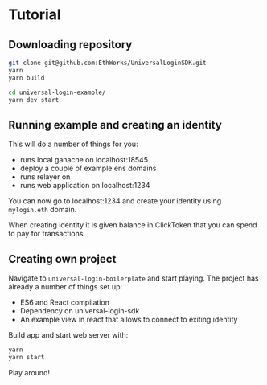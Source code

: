 # Tutorial

## Downloading repository

```sh
git clone git@github.com:EthWorks/UniversalLoginSDK.git
yarn
yarn build
```

```sh
cd universal-login-example/
yarn dev start
```

## Running example and creating an identity

This will do a number of things for you:
* runs local ganache on localhost:18545
* deploy a couple of example ens domains
* runs relayer on
* runs web application on localhost:1234


You can now go to localhost:1234 and create your identity using `mylogin.eth` domain.


When creating identity it is given balance in ClickToken that you can spend to pay for transactions.

## Creating own project

Navigate to `universal-login-boilerplate` and start playing.
The project has already a number of things set up:
* ES6 and React compilation
* Dependency on universal-login-sdk
* An example view in react that allows to connect to exiting identity

Build app and start web server with:
```sh
yarn
yarn start
```

Play around!